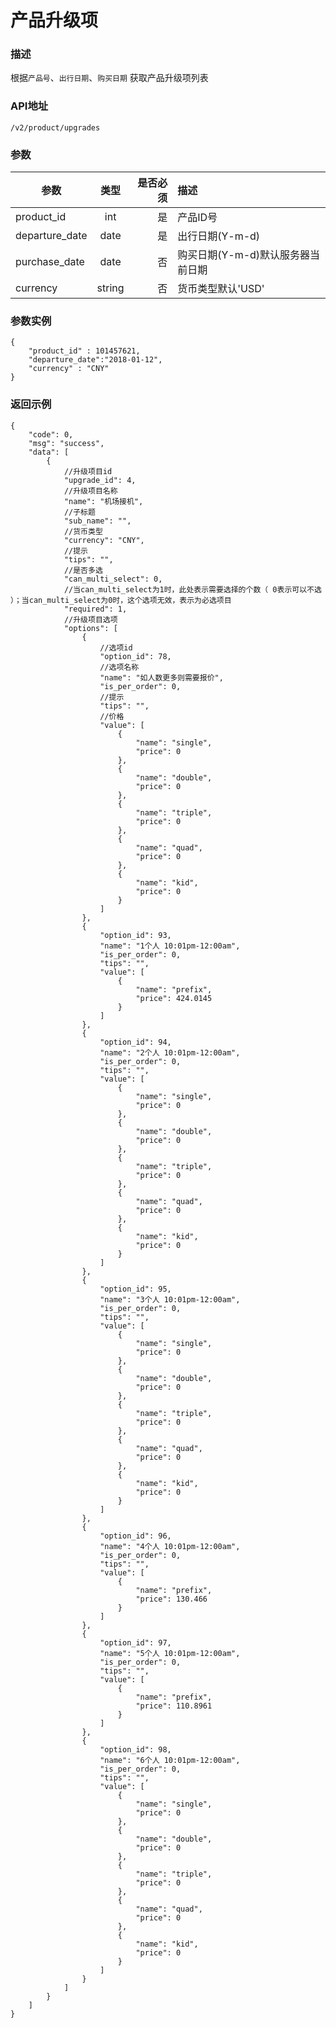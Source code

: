 # 产品升级项

### 描述

根据`产品号`、`出行日期`、`购买日期` 获取产品升级项列表


### API地址

    /v2/product/upgrades

### 参数

| 参数           | 类型          | 是否必须 | 描述             |
| -------------- |:-------------:| ----:| :-----------------|
| product_id     | int  |  是   | 产品ID号  |
| departure_date     | date  |  是   | 出行日期(Y-m-d)  |
| purchase_date     | date  |  否   | 购买日期(Y-m-d)默认服务器当前日期  |
| currency     | string  |  否   | 货币类型默认'USD'  |


### 参数实例

	{
    	"product_id" : 101457621,
    	"departure_date":"2018-01-12",
    	"currency" : "CNY"
    }



### 返回示例

	{
        "code": 0,
        "msg": "success",
        "data": [
            {
                //升级项目id
                "upgrade_id": 4,
                //升级项目名称
                "name": "机场接机",
                //子标题
                "sub_name": "",
                //货币类型
                "currency": "CNY",
                //提示
                "tips": "",
                //是否多选
                "can_multi_select": 0,
                //当can_multi_select为1时，此处表示需要选择的个数（ 0表示可以不选 ）；当can_multi_select为0时，这个选项无效，表示为必选项目
                "required": 1,
                //升级项目选项
                "options": [
                    {
                        //选项id
                        "option_id": 78,
                        //选项名称
                        "name": "如人数更多则需要报价",
                        "is_per_order": 0,
                        //提示
                        "tips": "",
                        //价格
                        "value": [
                            {
                                "name": "single",
                                "price": 0
                            },
                            {
                                "name": "double",
                                "price": 0
                            },
                            {
                                "name": "triple",
                                "price": 0
                            },
                            {
                                "name": "quad",
                                "price": 0
                            },
                            {
                                "name": "kid",
                                "price": 0
                            }
                        ]
                    },
                    {
                        "option_id": 93,
                        "name": "1个人 10:01pm-12:00am",
                        "is_per_order": 0,
                        "tips": "",
                        "value": [
                            {
                                "name": "prefix",
                                "price": 424.0145
                            }
                        ]
                    },
                    {
                        "option_id": 94,
                        "name": "2个人 10:01pm-12:00am",
                        "is_per_order": 0,
                        "tips": "",
                        "value": [
                            {
                                "name": "single",
                                "price": 0
                            },
                            {
                                "name": "double",
                                "price": 0
                            },
                            {
                                "name": "triple",
                                "price": 0
                            },
                            {
                                "name": "quad",
                                "price": 0
                            },
                            {
                                "name": "kid",
                                "price": 0
                            }
                        ]
                    },
                    {
                        "option_id": 95,
                        "name": "3个人 10:01pm-12:00am",
                        "is_per_order": 0,
                        "tips": "",
                        "value": [
                            {
                                "name": "single",
                                "price": 0
                            },
                            {
                                "name": "double",
                                "price": 0
                            },
                            {
                                "name": "triple",
                                "price": 0
                            },
                            {
                                "name": "quad",
                                "price": 0
                            },
                            {
                                "name": "kid",
                                "price": 0
                            }
                        ]
                    },
                    {
                        "option_id": 96,
                        "name": "4个人 10:01pm-12:00am",
                        "is_per_order": 0,
                        "tips": "",
                        "value": [
                            {
                                "name": "prefix",
                                "price": 130.466
                            }
                        ]
                    },
                    {
                        "option_id": 97,
                        "name": "5个人 10:01pm-12:00am",
                        "is_per_order": 0,
                        "tips": "",
                        "value": [
                            {
                                "name": "prefix",
                                "price": 110.8961
                            }
                        ]
                    },
                    {
                        "option_id": 98,
                        "name": "6个人 10:01pm-12:00am",
                        "is_per_order": 0,
                        "tips": "",
                        "value": [
                            {
                                "name": "single",
                                "price": 0
                            },
                            {
                                "name": "double",
                                "price": 0
                            },
                            {
                                "name": "triple",
                                "price": 0
                            },
                            {
                                "name": "quad",
                                "price": 0
                            },
                            {
                                "name": "kid",
                                "price": 0
                            }
                        ]
                    }
                ]
            }
        ]
    }